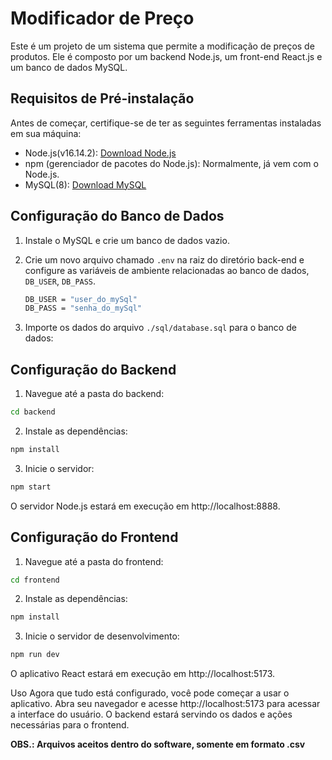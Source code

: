 # Modificador de Preço

Este é um projeto de um sistema que permite a modificação de preços de produtos. Ele é composto por um backend Node.js, um front-end React.js e um banco de dados MySQL.

## Requisitos de Pré-instalação

Antes de começar, certifique-se de ter as seguintes ferramentas instaladas em sua máquina:

- Node.js(v16.14.2): [Download Node.js](https://nodejs.org/)
- npm (gerenciador de pacotes do Node.js): Normalmente, já vem com o Node.js.
- MySQL(8): [Download MySQL](https://dev.mysql.com/downloads/mysql/)

## Configuração do Banco de Dados

1. Instale o MySQL e crie um banco de dados vazio.

2. Crie um novo arquivo chamado `.env` na raiz do diretório back-end e configure as variáveis de ambiente relacionadas ao banco de dados, `DB_USER`, `DB_PASS`.
   
   ```bash
   DB_USER = "user_do_mySql"
   DB_PASS = "senha_do_mySql"

4. Importe os dados do arquivo `./sql/database.sql` para o banco de dados:

## Configuração do Backend

1. Navegue até a pasta do backend:

```bash
cd backend
```

2. Instale as dependências:

```bash
npm install
```

3. Inicie o servidor:

```bash
npm start
```
O servidor Node.js estará em execução em http://localhost:8888.

## Configuração do Frontend

1. Navegue até a pasta do frontend:

```bash
cd frontend
```

2. Instale as dependências:

```bash
npm install
```

3. Inicie o servidor de desenvolvimento:

```bash
npm run dev
```

O aplicativo React estará em execução em http://localhost:5173.

Uso
Agora que tudo está configurado, você pode começar a usar o aplicativo. Abra seu navegador e acesse http://localhost:5173 para acessar a interface do usuário. O backend estará servindo os dados e ações necessárias para o frontend.

**OBS.: Arquivos aceitos dentro do software, somente em formato .csv**

